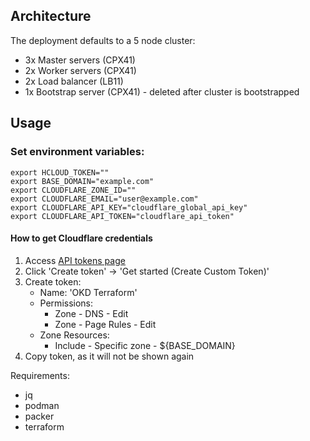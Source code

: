 ## Architecture

The deployment defaults to a 5 node cluster:

- 3x Master servers (CPX41)
- 2x Worker servers (CPX41)
- 2x Load balancer (LB11)
- 1x Bootstrap server (CPX41) - deleted after cluster is bootstrapped

## Usage

### Set environment variables:
```
export HCLOUD_TOKEN=""
export BASE_DOMAIN="example.com"
export CLOUDFLARE_ZONE_ID=""
export CLOUDFLARE_EMAIL="user@example.com"
export CLOUDFLARE_API_KEY="cloudflare_global_api_key"
export CLOUDFLARE_API_TOKEN="cloudflare_api_token"
```

#### How to get Cloudflare credentials
1. Access [API tokens page](https://dash.cloudflare.com/profile/api-tokens)
2. Click 'Create token' -> 'Get started (Create Custom Token)'
3. Create token:
   - Name: 'OKD Terraform'
   - Permissions:
     - Zone - DNS - Edit
     - Zone - Page Rules - Edit
   - Zone Resources:
     - Include - Specific zone - ${BASE_DOMAIN}
4. Copy token, as it will not be shown again

Requirements:
- jq
- podman
- packer
- terraform
